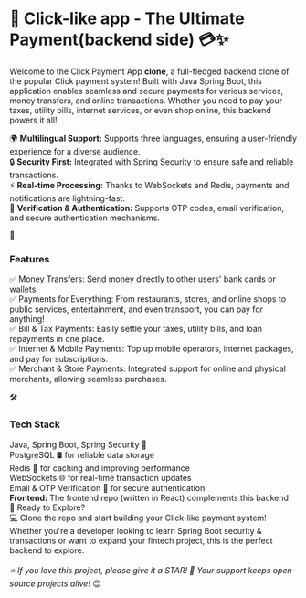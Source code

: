  <h1>🚀 Click-like app - The Ultimate Payment(backend side) 💳✨</h1>

Welcome to the Click Payment App **clone**, a full-fledged backend clone of the popular Click payment system! Built with Java Spring Boot, this application enables seamless and secure payments for various services, money transfers, and online transactions. Whether you need to pay your taxes, utility bills, internet services, or even shop online, this backend powers it all!

🌍 **Multilingual Support:** Supports three languages, ensuring a user-friendly experience for a diverse audience.
</br>🔒 **Security First:** Integrated with Spring Security to ensure safe and reliable transactions.
</br>⚡ **Real-time Processing:** Thanks to WebSockets and Redis, payments and notifications are lightning-fast.
</br>📩 **Verification & Authentication:** Supports OTP codes, email verification, and secure authentication mechanisms.

🌟 <h3>Features</h3>
✅ Money Transfers: Send money directly to other users' bank cards or wallets.
</br>✅ Payments for Everything: From restaurants, stores, and online shops to public services, entertainment, and even transport, you can pay for anything!
</br>✅ Bill & Tax Payments: Easily settle your taxes, utility bills, and loan repayments in one place.
</br>✅ Internet & Mobile Payments: Top up mobile operators, internet packages, and pay for subscriptions.
</br>✅ Merchant & Store Payments: Integrated support for online and physical merchants, allowing seamless purchases.

🛠️ <h3>Tech Stack</h3>
Java, Spring Boot, Spring Security 🔐
</br>PostgreSQL 🛢️ for reliable data storage
</br>Redis 🚀 for caching and improving performance
</br>WebSockets 🌐 for real-time transaction updates
</br>Email & OTP Verification 📩 for secure authentication
</br>**Frontend:** The frontend repo (written in React) complements this backend
</br>🚀 Ready to Explore?
</br>💻 Clone the repo and start building your Click-like payment system! Whether you're a developer looking to learn Spring Boot security & transactions or want to expand your fintech project, this is the perfect backend to explore.
</br>
</br>*⭐ If you love this project, please give it a STAR! 🌟 Your support keeps open-source projects alive!* 😊

